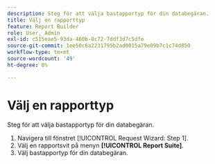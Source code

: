 ```yaml
---
description: Steg för att välja bastapportyp för din databegäran.
title: Välj en rapporttyp
feature: Report Builder
role: User, Admin
exl-id: c515eae5-93da-460b-8c72-7ddf3d7c5dfe
source-git-commit: 1ee50c6a2231795b2ad0015a79e09b7c1c74d850
workflow-type: tm+mt
source-wordcount: '49'
ht-degree: 0%

---
```


# Välj en rapporttyp

Steg för att välja bastapportyp för din databegäran.

1. Navigera till fönstret [!UICONTROL Request Wizard: Step 1].
1. Välj en rapportsvit på menyn **[!UICONTROL Report Suite]**.
1. Välj bastapportyp för din databegäran.

